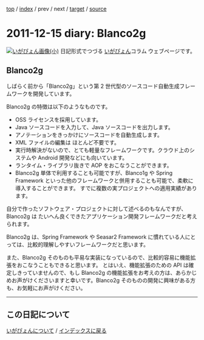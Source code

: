 [top](https://igapyon.github.io/diary/) 
 / [index](https://igapyon.github.io/diary/2011/index.html) 
 / prev 
 / next 
 / [target](https://igapyon.github.io/diary/2011/ig111215.html) 
 / [source](https://github.com/igapyon/diary/blob/gh-pages/2011/ig111215.html.src.md) 

2011-12-15 diary: Blanco2g
=====================================================================================================
[![いがぴょん画像(小)](https://igapyon.github.io/diary/images/iga200306s.jpg "いがぴょん")](https://igapyon.github.io/diary/memo/memoigapyon.html) 日記形式でつづる [いがぴょん](https://igapyon.github.io/diary/memo/memoigapyon.html)コラム ウェブページです。

## Blanco2g

しばらく前から「Blanco2g」という第 2 世代型のソースコード自動生成フレームワークを開発しています。

Blanco2g の特徴は以下のようなものです。

* OSS ライセンスを採用しています。
* Java ソースコードを入力して、Java ソースコードを出力します。
* アノテーションをきっかけにソースコードを自動生成します。
* XML ファイルの編集は ほとんど不要です。
* 実行時解決がないので、とても軽量なフレームワークです。クラウド上のシステムや Android 開発などにも向いています。
* ランタイム・ライブラリ抜きで AOP をおこなうことができます。
* Blanco2g 単体で利用することも可能ですが、Blanco1g や Spring Framework といった他のフレームワークと併用することも可能で、柔軟に導入することができます。
すでに複数の実プロジェクトへの適用実績があります。

自分で作ったソフトウェア・プロジェクトに対して述べるのもなんですが、Blanco2g は たいへん良くできたアプリケーション開発フレームワークだと考えられます。

Blanco2g は、Spring Framework や Seasar2 Framework に慣れている人にとっては、比較的理解しやすいフレームワークだと思います。

また、Blanco2g そのものも平易な実装になっているので、比較的容易に機能拡張をおこなうこともできると思います。
とはいえ、機能拡張のための API は確定しきっていませんので、もし Blanco2g の機能拡張をお考えの方は、あらかじめお声がけくださいますと幸いです。Blanco2g そのものの開発に興味がある方も、お気軽にお声がけください。

----------------------------------------------------------------------------------------------------

## この日記について
[いがぴょんについて](https://igapyon.github.io/diary/memo/memoigapyon.html) / [インデックスに戻る](https://igapyon.github.io/diary/idxall.html)

